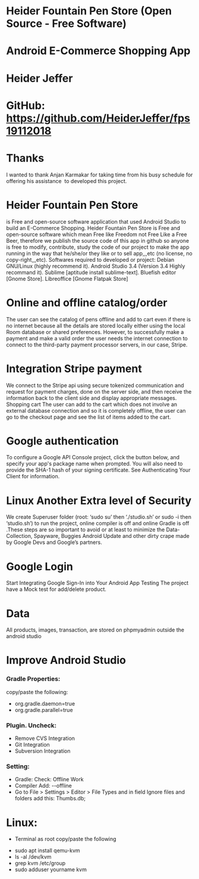 # Heider Fountain Pen Store (Open Source - Free Software)
# Android E-Commerce Shopping App  
# Heider Jeffer 
# GitHub: https://github.com/HeiderJeffer/fps19112018
# Thanks
I wanted to thank Anjan Karmakar for taking time from his busy schedule  for offering his assistance  to developed this project.
# Heider Fountain Pen Store
is  Free and open-source software application that used Android Studio to build an  E-Commerce Shopping. Heider Fountain Pen Store is Free and open-source software which mean Free like Freedom not Free Like a Free Beer, therefore we publish the source code of this app in github so anyone is free to modify, contribute, study the code of our project to make the app running in the way that he/she/or they like or to sell app,,,etc  (no license, no copy-right,,,etc).
Softwares required to developed or project: Debian GNU/Linux (highly  recommend it). Android Studio 3.4 (Version  3.4 Highly recommand it). Sublime [aptitude install sublime-text]. Bluefish editor [Gnome Store]. Libreoffice [Gnome Flatpak Store]

# Online and offline catalog/order 
The user can see the catalog of pens offline and add to cart even if there is no internet because all the details are stored locally either using the local Room database or shared preferences. However, to successfully make a payment and make a valid order the user needs the internet connection to connect to the third-party payment processor servers, in our case, Stripe.

# Integration Stripe payment
We connect to the Stripe api using secure tokenized communication and request for payment charges, done on the server side, and then receive the information back to the client side and display appropriate messages.
Shopping cart The user can add to the cart which does not involve an external database connection and so it is completely offline, the user can go to the checkout page and see the list of items added to the cart.

# Google authentication
To configure a Google API Console project, click the button below, and specify your app's package name when prompted. You will also need to provide the SHA-1 hash of your signing certificate. See Authenticating Your Client for information. 

# Linux Another Extra level of Security
We create  Superuser folder (root: ‘sudo su’ then ‘./studio.sh’ or sudo -i then ‘studio.sh’) to run the project, online compiler is off and online Gradle is off .These steps are so important to avoid or at least to minimize the Data-Collection, Spayware, Buggies Android Update and other dirty crape made by Google Devs and Google’s partners.     	 

# Google Login
Start Integrating Google Sign-In into Your Android App 
Testing  The project have a Mock test for add/delete product.

# Data
All products, images, transaction, are stored on phpmyadmin outside the android studio  

# Improve Android Studio
### Gradle Properties:
copy/paste the following:
* org.gradle.daemon=true
* org.gradle.parallel=true

### Plugin. Uncheck:
* Remove CVS Integration
* Git Integration
* Subversion Integration

### Setting:
* Gradle: Check: Offline Work
* Compiler Add: --offline
* Go to File > Settings > Editor > File Types and in field Ignore files and folders add this: Thumbs.db;
# Linux:
* Terminal as root copy/paste the following
+ sudo apt install qemu-kvm
+ ls -al /dev/kvm
+ grep kvm /etc/group
+ sudo adduser yourname kvm
